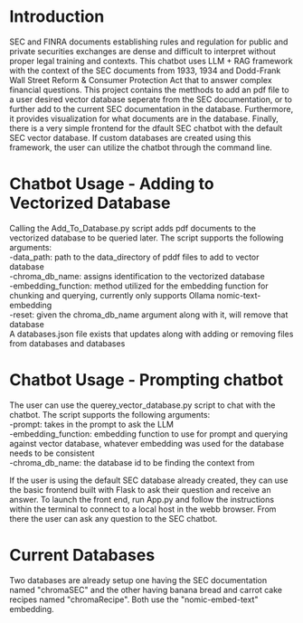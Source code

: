 #   Introduction
SEC and FINRA documents establishing rules and regulation for public and private securities exchanges are dense and difficult to interpret without proper legal training and contexts. This chatbot uses LLM + RAG framework with the context of the SEC documents from 1933, 1934 and Dodd-Frank Wall Street Reform & Consumer Protection Act that to answer complex financial questions.
This project contains the metthods to add an pdf file to a user desired vector database seperate from the SEC documentation, or to further add to the current SEC documentation in the database. Furthermore, it provides visualization for what documents are in the 
database. Finally, there is a very simple frontend for the dfault SEC chatbot with the default SEC vector database. If custom databases are created using this framework, the user can utilize the chatbot through the command line.

#  Chatbot Usage - Adding to Vectorized Database
Calling the Add_To_Database.py script adds pdf documents to the vectorized database to be queried later. The script supports the following arguments:<br />
-data_path: path to the data_directory of pddf files to add to vector database<br />
-chroma_db_name: assigns identification to the vectorized database<br />
-embedding_function: method utilized for the embedding function for chunking and querying, currently only supports Ollama nomic-text-embedding<br />
-reset: given the chroma_db_name argument along with it, will remove that database<br />
A databases.json file exists that updates along with adding or removing files from databases and databases<br />

#  Chatbot Usage - Prompting chatbot
The user can use the querey_vector_database.py script to chat with the chatbot. The script supports the following arguments:<br />
-prompt: takes in the prompt to ask the LLM<br />
-embedding_function: embedding function to use for prompt and querying against vector database, whatever embedding was used for the database needs to be consistent<br />
-chroma_db_name: the database id to be finding the context from<br />

If the user is using the default SEC database already created, they can use the basic frontend built with Flask to ask their question and receive an answer. To launch the front end, run App.py and follow the instructions within the terminal
to connect to a local host in the webb browser. From there the user can ask any question to the SEC chatbot.

#  Current Databases
Two databases are already setup one having the SEC documentation named "chromaSEC" and the other having banana bread and carrot cake recipes named "chromaRecipe". Both use the "nomic-embed-text" embedding.




